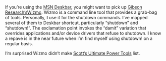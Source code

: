 If you’re using the [MSN Deskbar](http://beta.toolbar.msn.com/), you
might want to pick up [Gibson
Research’s](http://www.grc.com)[Wizmo](http://www.grc.com/wizmo/wizmo.htm).
Wizmo is a command line tool that provides a grab-bag of tools.
Personally, I use it for the shutdown commands. I’ve mapped several of
them to Deskbar shortcut, particularly “shutdown” and “shutdown!”. The
exclamation point invokes the “damit” variation that overrides
applications and/or device drivers that refuse to shutdown. I know a
repave is in the near future when I’m find myself using shutdown! on a
regular basis.

I’m surprised Wizmo didn’t make [Scott’s Ultimate Power
Tools](http://www.hanselman.com/blog/content/radiostories/2003/09/09/scottHanselmansUltimateDeveloperAndPowerUsersToolsList.html)
list.
